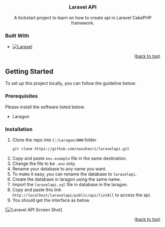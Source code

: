 <!-- Improved compatibility of back to top link: See: https://github.com/othneildrew/Best-README-Template/pull/73 -->
<a name="readme-top"></a>


<!-- PROJECT LOGO -->
<br />
<div align="center">
  <h3 align="center">Laravel API</h3>

  <p align="center">
    A kickstart project to learn on how to create api in Laravel CakePHP framework.
  </p>
</div>

### Built With

* [![Laravel][Laravel.com]][Laravel-url]

<p align="right">(<a href="#readme-top">back to top</a>)</p>

<!-- GETTING STARTED -->
## Getting Started

To set up this project locally, you can follow the guideline below:

### Prerequisites

Please install the software listed below.
* Laragon

### Installation

1. Clone the repo into `C:/Laragon/WWW` folder
   ```sh
   git clone https://github.com/nasuhasri/laravelapi.git
   ```
2. Copy and paste `env.example` file in the same destination.
3. Change the file to be `.env` only.
4. Rename your database to any name you want.
5. To make it easy, you can rename the database to `laravelapi`.
6. Create the database in laragon using the same name.
7. Import the `laravelapi.sql` file in database in the laragon.
8. Copy and paste this link `http://localhost/laravelapi/public/api/listAll` to access the api.
9. You should get the interface as below.

[![Laravel API Screen Shot][laravelapi-screenshot]]

<p align="right">(<a href="#readme-top">back to top</a>)</p>



<!-- MARKDOWN LINKS & IMAGES -->
<!-- https://www.markdownguide.org/basic-syntax/#reference-style-links -->
[contributors-shield]: https://img.shields.io/github/contributors/github_username/repo_name.svg?style=for-the-badge
[contributors-url]: https://github.com/github_username/repo_name/graphs/contributors
[forks-shield]: https://img.shields.io/github/forks/github_username/repo_name.svg?style=for-the-badge
[forks-url]: https://github.com/github_username/repo_name/network/members
[stars-shield]: https://img.shields.io/github/stars/github_username/repo_name.svg?style=for-the-badge
[stars-url]: https://github.com/github_username/repo_name/stargazers
[issues-shield]: https://img.shields.io/github/issues/github_username/repo_name.svg?style=for-the-badge
[issues-url]: https://github.com/github_username/repo_name/issues
[license-shield]: https://img.shields.io/github/license/github_username/repo_name.svg?style=for-the-badge
[license-url]: https://github.com/github_username/repo_name/blob/master/LICENSE.txt
[linkedin-shield]: https://img.shields.io/badge/-LinkedIn-black.svg?style=for-the-badge&logo=linkedin&colorB=555
[linkedin-url]: https://linkedin.com/in/linkedin_username
[laravelapi-screenshot]: /storage/app/public/images/screenshot.jpg
[Next.js]: https://img.shields.io/badge/next.js-000000?style=for-the-badge&logo=nextdotjs&logoColor=white
[Next-url]: https://nextjs.org/
[React.js]: https://img.shields.io/badge/React-20232A?style=for-the-badge&logo=react&logoColor=61DAFB
[React-url]: https://reactjs.org/
[Vue.js]: https://img.shields.io/badge/Vue.js-35495E?style=for-the-badge&logo=vuedotjs&logoColor=4FC08D
[Vue-url]: https://vuejs.org/
[Angular.io]: https://img.shields.io/badge/Angular-DD0031?style=for-the-badge&logo=angular&logoColor=white
[Angular-url]: https://angular.io/
[Svelte.dev]: https://img.shields.io/badge/Svelte-4A4A55?style=for-the-badge&logo=svelte&logoColor=FF3E00
[Svelte-url]: https://svelte.dev/
[Laravel.com]: https://img.shields.io/badge/Laravel-FF2D20?style=for-the-badge&logo=laravel&logoColor=white
[Laravel-url]: https://laravel.com
[Bootstrap.com]: https://img.shields.io/badge/Bootstrap-563D7C?style=for-the-badge&logo=bootstrap&logoColor=white
[Bootstrap-url]: https://getbootstrap.com
[JQuery.com]: https://img.shields.io/badge/jQuery-0769AD?style=for-the-badge&logo=jquery&logoColor=white
[JQuery-url]: https://jquery.com
[Cakephp.com]: https://img.shields.io/badge/cakephp-red?style=for-the-badge&logo=cakephp&logoColor=white
[Cakephp-url]: https://cakephp.org/